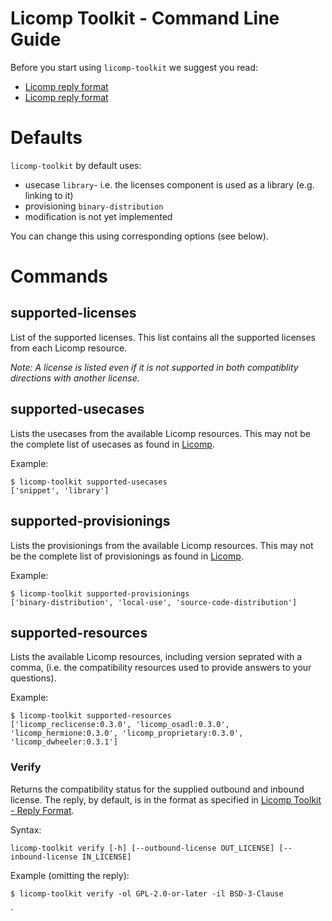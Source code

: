 # Licomp Toolkit - Command Line Guide

Before you start using `licomp-toolkit` we suggest you read:
* [Licomp reply format](https://github.com/hesa/licomp/#licomp-basic-concepts)
* [Licomp reply format](https://github.com/hesa/licomp/#licomp-reply-format)

# Defaults

`licomp-toolkit` by default uses:
* usecase `library`- i.e. the licenses component is used as a library (e.g. linking to it)
* provisioning `binary-distribution`
* modification is not yet implemented

You can change this using corresponding options (see below).

# Commands

## supported-licenses

List of the supported licenses. This list contains all the supported licenses from each Licomp resource.

_Note: A license is listed even if it is not supported in both compatiblity directions with another license._

## supported-usecases

Lists the usecases from the available Licomp resources. This may not be the complete list of usecases as found in [Licomp](https://github.com/hesa/licomp#licomp-concepts-usecase).

Example:

```
$ licomp-toolkit supported-usecases
['snippet', 'library']
```

## supported-provisionings

Lists the provisionings from the available Licomp resources. This may not be the complete list of provisionings as found in [Licomp](https://github.com/hesa/licomp#licomp-concepts-provisioning).

Example:
```
$ licomp-toolkit supported-provisionings
['binary-distribution', 'local-use', 'source-code-distribution']
```

## supported-resources

Lists the available Licomp resources, including version seprated with a comma, (i.e. the compatibility resources used to provide answers to your questions). 

Example:
```
$ licomp-toolkit supported-resources
['licomp_reclicense:0.3.0', 'licomp_osadl:0.3.0', 'licomp_hermione:0.3.0', 'licomp_proprietary:0.3.0', 'licomp_dwheeler:0.3.1']
```


### Verify

Returns the compatibility status for the supplied outbound and inbound license. The reply, by default, is in the format as specified in [Licomp Toolkit - Reply Format](reply-format.md).

Syntax:
```
licomp-toolkit verify [-h] [--outbound-license OUT_LICENSE] [--inbound-license IN_LICENSE]
```

Example (omitting the reply):
```
$ licomp-toolkit verify -ol GPL-2.0-or-later -il BSD-3-Clause
```

`